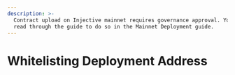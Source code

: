 ```yaml
---
description: >-
  Contract upload on Injective mainnet requires governance approval. You can
  read through the guide to do so in the Mainnet Deployment guide.
---
```


# Whitelisting Deployment Address

